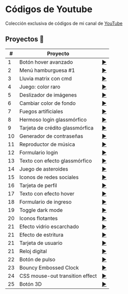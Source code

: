 # Códigos de Youtube

Colección exclusiva de códigos de mi canal de [YouTube](youtube.com/channel/UCbyhGk_f2lBR3qAif4dA7Bw)

## Proyectos 🎉

|  #  |  Proyecto                         |                                                                |    
| --- | -------------                     | ---                                                            |
| 1   | Botón hover avanzado              |  [▶️ ](https://www.youtube.com/watch?v=drK9VNbwM4g)            |
| 2   | Menú hamburguesa #1               |  [▶️ ](https://www.youtube.com/watch?v=nNLTxpZ-v9k&t=183s)     |
| 3   | Lluvia matrix con cmd             |  [▶️ ](https://www.youtube.com/watch?v=s_wbNHG8HNg)            |
| 4   | Juego: color raro                 |  [▶️ ](https://www.youtube.com/watch?v=J37tFkchRxM)            |
| 5   | Deslizador de imágenes            |  [▶️ ](https://youtube.com/watch?v=HHCnptQInMI&t=11sg)         |
| 6   | Cambiar color de fondo            |  [▶️ ](https://www.youtube.com/watch?v=vdJKNNnccx8&t=8s)       |
| 7   | Fuegos artificiales               |  [▶️ ](https://www.youtube.com/watch?v=Jt18VzBR6Qg&t)          |
| 8   | Hermoso login glassmórfico        |  [▶️ ](https://www.youtube.com/watch?v=Mb9-xJaYMJI&t)          |
| 9   | Tarjeta de crédito glassmórfica   |  [▶️ ](https://www.youtube.com/watch?v=Sh_-Duq0lbw&t)          |
| 10  | Generador de contraseñas          |  [▶️ ](https://www.youtube.com/watch?v=wsTgytD3Jjc&t)          |
| 11  | Reproductor de música             |  [▶️ ](https://www.youtube.com/watch?v=YpdXabsMzMQ)            |
| 12  | Formulario login                  |  [▶️ ](https://www.youtube.com/watch?v=3VxF1lXCvFA)            |
| 13  | Texto con efecto glassmórfico     |  [▶️ ](https://www.youtube.com/watch?v=4hYngt2eoLE&t)          |
| 14  | Juego de asteroides               |  [▶️ ](https://www.youtube.com/watch?v=gV5UatIhVb8&t)          |
| 15  | Iconos de redes sociales          |  [▶️ ](https://www.youtube.com/watch?v=YHYWLf3rzvw)            |
| 16  | Tarjeta de perfil                 |  [▶️ ](https://www.youtube.com/watch?v=dPLJDGfxIKo&t)          |
| 17  | Texto con efecto hover            |  [▶️ ](https://www.youtube.com/watch?v=pNhC0epjx4c&t)          |
| 18  | Formulario de ingreso             |  [▶️ ](https://youtube.com/watch?v=aHlwAWbR7MI&t)              |  
| 19  | Toggle dark mode                  |  [▶️ ](https://www.youtube.com/watch?v=8JAYwgYhiRU)            |
| 20  | Iconos flotantes                  |  [▶️ ](https://www.youtube.com/watch?v=wDFjWEAiUkQ&t)          |
| 21  | Efecto vidrio escarchado          |  [▶️ ](https://www.youtube.com/watch?v=GPrUVUC-N9s)            |
| 21  | Efecto de estritura               |  [▶️ ](https://www.youtube.com/watch?v=TIEAxQh-Bj0)            |
| 21  | Tarjeta de usuario                |  [▶️ ](https://www.youtube.com/watch?v=s4SaVS5KpFU&t)          |
| 21  | Reloj digital                     |  [▶️ ](https://www.youtube.com/watch?v=Z0oCaBhy0Qs)            |
| 22  | Botón de pulso                    |  [▶️ ](https://www.youtube.com/watch?v=BMa9pQ7b4_4)            |
| 23  | Bouncy Embossed Clock             |  [▶️ ](https://www.youtube.com/watch?v=BbzjPEBEOf4&t)       |
| 24  | CSS mouse-out transition effect   |  [▶️ ](https://www.youtube.com/watch?v=twOaskar-5E&t)                        |
| 25  | Botón 3D                          |  [▶️ ]()                        |



